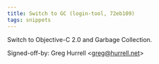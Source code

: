```yaml
---
title: Switch to GC (login-tool, 72eb109)
tags: snippets
---
```


Switch to Objective-C 2.0 and Garbage Collection.

Signed-off-by: Greg Hurrell &lt;greg@hurrell.net&gt;
